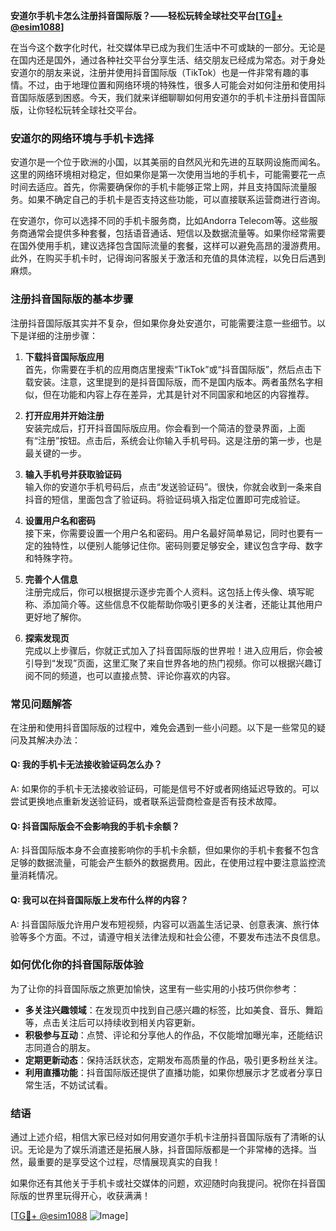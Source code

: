 **安道尔手机卡怎么注册抖音国际版？——轻松玩转全球社交平台[[TG💪+ @esim1088](https://t.me/s/esim1088)]**

在当今这个数字化时代，社交媒体早已成为我们生活中不可或缺的一部分。无论是在国内还是国外，通过各种社交平台分享生活、结交朋友已经成为常态。对于身处安道尔的朋友来说，注册并使用抖音国际版（TikTok）也是一件非常有趣的事情。不过，由于地理位置和网络环境的特殊性，很多人可能会对如何注册和使用抖音国际版感到困惑。今天，我们就来详细聊聊如何用安道尔的手机卡注册抖音国际版，让你轻松玩转全球社交平台。

### 安道尔的网络环境与手机卡选择

安道尔是一个位于欧洲的小国，以其美丽的自然风光和先进的互联网设施而闻名。这里的网络环境相对稳定，但如果你是第一次使用当地的手机卡，可能需要花一点时间去适应。首先，你需要确保你的手机卡能够正常上网，并且支持国际流量服务。如果不确定自己的手机卡是否支持这些功能，可以直接联系运营商进行咨询。

在安道尔，你可以选择不同的手机卡服务商，比如Andorra Telecom等。这些服务商通常会提供多种套餐，包括语音通话、短信以及数据流量等。如果你经常需要在国外使用手机，建议选择包含国际流量的套餐，这样可以避免高昂的漫游费用。此外，在购买手机卡时，记得询问客服关于激活和充值的具体流程，以免日后遇到麻烦。

### 注册抖音国际版的基本步骤

注册抖音国际版其实并不复杂，但如果你身处安道尔，可能需要注意一些细节。以下是详细的注册步骤：

1. **下载抖音国际版应用**  
   首先，你需要在手机的应用商店里搜索“TikTok”或“抖音国际版”，然后点击下载安装。注意，这里提到的是抖音国际版，而不是国内版本。两者虽然名字相似，但在功能和内容上存在差异，尤其是针对不同国家和地区的内容推荐。

2. **打开应用并开始注册**  
   安装完成后，打开抖音国际版应用。你会看到一个简洁的登录界面，上面有“注册”按钮。点击后，系统会让你输入手机号码。这是注册的第一步，也是最关键的一步。

3. **输入手机号并获取验证码**  
   输入你的安道尔手机号码后，点击“发送验证码”。很快，你就会收到一条来自抖音的短信，里面包含了验证码。将验证码填入指定位置即可完成验证。

4. **设置用户名和密码**  
   接下来，你需要设置一个用户名和密码。用户名最好简单易记，同时也要有一定的独特性，以便别人能够记住你。密码则要足够安全，建议包含字母、数字和特殊字符。

5. **完善个人信息**  
   注册完成后，你可以根据提示逐步完善个人资料。这包括上传头像、填写昵称、添加简介等。这些信息不仅能帮助你吸引更多的关注者，还能让其他用户更好地了解你。

6. **探索发现页**  
   完成以上步骤后，你就正式加入了抖音国际版的世界啦！进入应用后，你会被引导到“发现”页面，这里汇聚了来自世界各地的热门视频。你可以根据兴趣订阅不同的频道，也可以直接点赞、评论你喜欢的内容。

### 常见问题解答

在注册和使用抖音国际版的过程中，难免会遇到一些小问题。以下是一些常见的疑问及其解决办法：

#### Q: 我的手机卡无法接收验证码怎么办？
A: 如果你的手机卡无法接收验证码，可能是信号不好或者网络延迟导致的。可以尝试更换地点重新发送验证码，或者联系运营商检查是否有技术故障。

#### Q: 抖音国际版会不会影响我的手机卡余额？
A: 抖音国际版本身不会直接影响你的手机卡余额，但如果你的手机卡套餐不包含足够的数据流量，可能会产生额外的数据费用。因此，在使用过程中要注意监控流量消耗情况。

#### Q: 我可以在抖音国际版上发布什么样的内容？
A: 抖音国际版允许用户发布短视频，内容可以涵盖生活记录、创意表演、旅行体验等多个方面。不过，请遵守相关法律法规和社会公德，不要发布违法不良信息。

### 如何优化你的抖音国际版体验

为了让你的抖音国际版之旅更加愉快，这里有一些实用的小技巧供你参考：

- **多关注兴趣领域**：在发现页中找到自己感兴趣的标签，比如美食、音乐、舞蹈等，点击关注后可以持续收到相关内容更新。
- **积极参与互动**：点赞、评论和分享他人的作品，不仅能增加曝光率，还能结识志同道合的朋友。
- **定期更新动态**：保持活跃状态，定期发布高质量的作品，吸引更多粉丝关注。
- **利用直播功能**：抖音国际版还提供了直播功能，如果你想展示才艺或者分享日常生活，不妨试试看。

### 结语

通过上述介绍，相信大家已经对如何用安道尔手机卡注册抖音国际版有了清晰的认识。无论是为了娱乐消遣还是拓展人脉，抖音国际版都是一个非常棒的选择。当然，最重要的是享受这个过程，尽情展现真实的自我！

如果你还有其他关于手机卡或社交媒体的问题，欢迎随时向我提问。祝你在抖音国际版的世界里玩得开心，收获满满！

[[TG💪+ @esim1088](https://t.me/s/esim1088) ![Image](https://i.postimg.cc/4NQfJmqS/Snipaste-2025-05-13-00-14-12.png)]